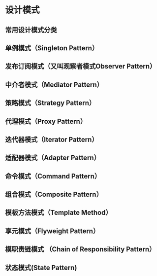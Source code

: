 # 设计模式

## 常用设计模式分类
## 单例模式（Singleton Pattern）
## 发布订阅模式（又叫观察者模式Observer Pattern）
## 中介者模式（Mediator Pattern）
## 策略模式（Strategy Pattern）
## 代理模式（Proxy Pattern）
## 迭代器模式（Iterator Pattern）
## 适配器模式（Adapter Pattern）
## 命令模式（Command Pattern）
## 组合模式（Composite Pattern）
## 模板方法模式（Template Method）
## 享元模式（Flyweight Pattern）
## 模职责链模式 （Chain of Responsibility Pattern）
## 状态模式(State Pattern)